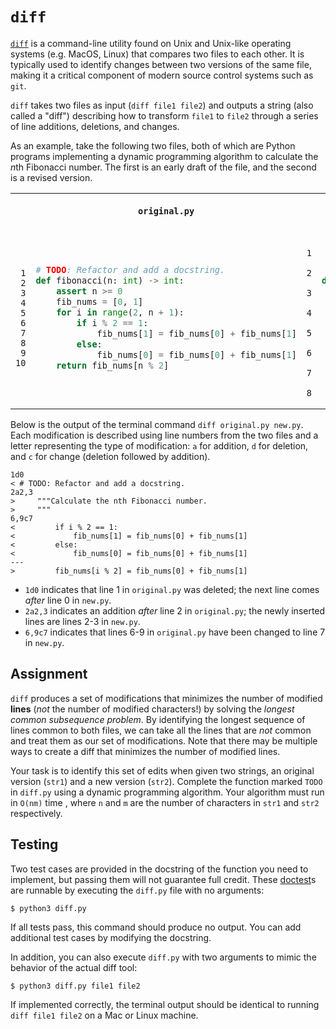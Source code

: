 # `diff`

[`diff`](https://en.wikipedia.org/wiki/Diff) is a command-line utility found on Unix and Unix-like operating systems (e.g. MacOS, Linux) that compares two files to each other.
It is typically used to identify changes between two versions of the same file, making it a critical component of modern source control systems such as `git`.

`diff` takes two files as input (`diff file1 file2`) and outputs a string (also called a "diff") describing how to transform `file1` to `file2` through a series of line additions, deletions, and changes.

As an example, take the following two files, both of which are Python programs implementing a dynamic programming algorithm to calculate the *n*th Fibonacci number. The first is an early draft of the file, and the second is a revised version.


<table>
<tr>
<th>
</th>
<th>

`original.py`
</th>
<th>
</th>
<th>

`new.py`
</th>
</tr>
<tr>
<td style="vertical-align: top, margin: 0px, padding: 0px">

```
 1
 2
 3
 4
 5
 6
 7
 8
 9
10
```

</td>
<td style="vertical-align: top, margin: 0px, padding: 0px">

```python
# TODO: Refactor and add a docstring.
def fibonacci(n: int) -> int:
    assert n >= 0
    fib_nums = [0, 1]
    for i in range(2, n + 1):
        if i % 2 == 1:
            fib_nums[1] = fib_nums[0] + fib_nums[1]
        else:
            fib_nums[0] = fib_nums[0] + fib_nums[1]
    return fib_nums[n % 2]
```

</td>
<td style="vertical-align: top, margin: 0px, padding: 0px">

```
 1
 2
 3
 4
 5
 6
 7
 8
```

</td>
<td style="vertical-align: top, margin: 0px, padding: 0px">

```python
def fibonacci(n: int) -> int:
    """Calculate the nth Fibonacci number.
    """
    assert n >= 0
    fib_nums = [0, 1]
    for i in range(2, n + 1):
        fib_nums[i % 2] = fib_nums[0] + fib_nums[1]
    return fib_nums[n % 2]
```

</td>
</tr>
</table>

Below is the output of the terminal command `diff original.py new.py`. Each modification is described using line numbers from the two files and a letter representing the type of modification: `a` for addition, `d` for deletion, and `c` for change (deletion followed by addition).

```
1d0
< # TODO: Refactor and add a docstring.
2a2,3
>     """Calculate the nth Fibonacci number.
>     """
6,9c7
<         if i % 2 == 1:
<             fib_nums[1] = fib_nums[0] + fib_nums[1]
<         else:
<             fib_nums[0] = fib_nums[0] + fib_nums[1]
---
>         fib_nums[i % 2] = fib_nums[0] + fib_nums[1]
```

- `1d0` indicates that line 1 in `original.py` was deleted; the next line comes *after* line 0 in `new.py`.
- `2a2,3` indicates an addition *after* line 2 in `original.py`; the newly inserted lines are lines 2-3 in `new.py`.
- `6,9c7` indicates that lines 6-9 in `original.py` have been changed to line 7 in `new.py`.

## Assignment
`diff` produces a set of modifications that minimizes the number of modified **lines** (*not* the number of modified characters!) by solving the *longest common subsequence problem*. By identifying the longest sequence of lines common to both files, we can take all the lines that are *not* common and treat them as our set of modifications. Note that there may be multiple ways to create a diff that minimizes the number of modified lines.

Your task is to identify this set of edits when given two strings, an original version (`str1`) and a new version (`str2`).
Complete the function marked `TODO` in `diff.py` using a dynamic programming algorithm. Your algorithm must run in `O(nm)` time , where `n` and `m` are the number of characters in `str1` and `str2` respectively.

## Testing
Two test cases are provided in the docstring of the function you need to implement, but passing them will not guarantee full credit. These [doctest](https://docs.python.org/3/library/doctest.html)s are runnable by executing the `diff.py` file with no arguments:
```
$ python3 diff.py
```
If all tests pass, this command should produce no output. You can add additional test cases by modifying the docstring.

In addition, you can also execute `diff.py` with two arguments to mimic the behavior of the actual diff tool:
```
$ python3 diff.py file1 file2
```
If implemented correctly, the terminal output should be identical to running `diff file1 file2` on a Mac or Linux machine.
